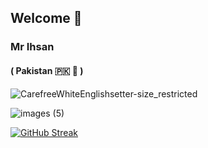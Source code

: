   ## Welcome 👋
 ###            Mr Ihsan 
 
 
#### ( Pakistan 🇵🇰 👋 ) 


![CarefreeWhiteEnglishsetter-size_restricted](https://user-images.githubusercontent.com/79760783/142293129-7c6d4318-e29b-41e4-b1fc-289685ca6801.gif)




![images (5)](https://user-images.githubusercontent.com/79760783/142288494-ad27efef-b287-4eb1-b585-0ffba59895e1.jpeg)








[![GitHub Streak](http://github-readme-streak-stats.herokuapp.com?user=HACKERIHSAN&theme=Javascript-dark&hide_border=true&date_format=j%20M%###5B%20Y%5D)](https://git.io/streak-stats)

  
